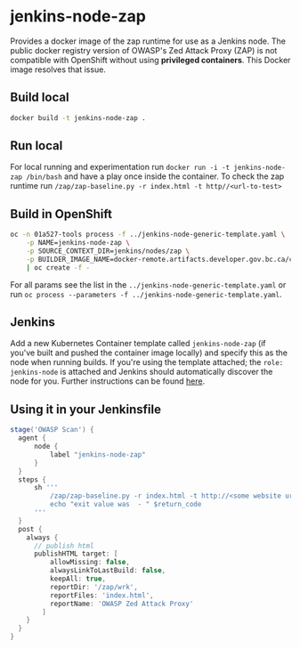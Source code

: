 # jenkins-node-zap

Provides a docker image of the zap runtime for use as a Jenkins node. The public docker registry version of OWASP's Zed Attack Proxy (ZAP) is not compatible with OpenShift without using **privileged containers**. This Docker image resolves that issue.

## Build local

```bash
docker build -t jenkins-node-zap .
```

## Run local

For local running and experimentation run `docker run -i -t jenkins-node-zap /bin/bash` and have a play once inside the container. To check the zap runtime run `/zap/zap-baseline.py -r index.html -t http//<url-to-test>`

## Build in OpenShift

```bash
oc -n 01a527-tools process -f ../jenkins-node-generic-template.yaml \
    -p NAME=jenkins-node-zap \
    -p SOURCE_CONTEXT_DIR=jenkins/nodes/zap \
    -p BUILDER_IMAGE_NAME=docker-remote.artifacts.developer.gov.bc.ca/centos:centos7 \
    | oc create -f -
```

For all params see the list in the `../jenkins-node-generic-template.yaml` or run `oc process --parameters -f ../jenkins-node-generic-template.yaml`.

## Jenkins

Add a new Kubernetes Container template called `jenkins-node-zap` (if you've built and pushed the container image locally) and specify this as the node when running builds. If you're using the template attached; the `role: jenkins-node` is attached and Jenkins should automatically discover the node for you. Further instructions can be found [here](https://docs.openshift.com/container-platform/3.11/using_images/other_images/jenkins.html#using-the-jenkins-kubernetes-plug-in).

## Using it in your Jenkinsfile

```groovy
stage('OWASP Scan') {
  agent {
      node {
          label "jenkins-node-zap"
      }
  }
  steps {
      sh '''
          /zap/zap-baseline.py -r index.html -t http://<some website url> || return_code=$?
          echo "exit value was  - " $return_code
      '''
  }
  post {
    always {
      // publish html
      publishHTML target: [
          allowMissing: false,
          alwaysLinkToLastBuild: false,
          keepAll: true,
          reportDir: '/zap/wrk',
          reportFiles: 'index.html',
          reportName: 'OWASP Zed Attack Proxy'
        ]
    }
  }
}
```
